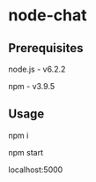 # node-chat

## Prerequisites
node.js - v6.2.2

npm - v3.9.5

## Usage
npm i

npm start

localhost:5000
